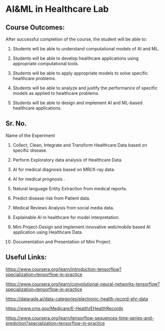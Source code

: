 # AI&ML in Healthcare Lab

## Course Outcomes:
After successful completion of the course, the student will be able to:

1. Students will be able to understand computational models of AI and ML.

2. Students will be able to develop healthcare applications using appropriate computational tools.

3. Students will be able to apply appropriate models to solve specific healthcare problems.

4. Students will be able to analyze and justify the performance of specific models as applied to healthcare problems.

5. Students will be able to design and implement AI and ML-based healthcare applications.

## Sr. No.
Name of the Experiment

1. Collect, Clean, Integrate and Transform Healthcare Data based on specific disease.

2. Perform Exploratory data analysis of Healthcare Data.

3. AI for medical diagnosis based on MRI/X-ray data.

4. AI for medical prognosis .

5. Natural language Entity Extraction from medical reports.

6. Predict disease risk from Patient data.

7. Medical Reviews Analysis from social media data.

8. Explainable AI in healthcare for model interpretation.

9. Mini Project-Design and implement innovative web/mobile based AI application using Healthcare Data.

10. Documentation and Presentation of Mini Project.

## Useful Links:

https://www.coursera.org/learn/introduction-tensorflow?specialization=tensorflow-in-practice

https://www.coursera.org/learn/convolutional-neural-networks-tensorflow?specialization=tensorflow-in-practice

https://datarade.ai/data-categories/electronic-health-record-ehr-data

https://www.cms.gov/Medicare/E-Health/EHealthRecords

https://www.coursera.org/learn/tensorflow-sequences-time-series-and-prediction?specialization=tensorflow-in-practice




